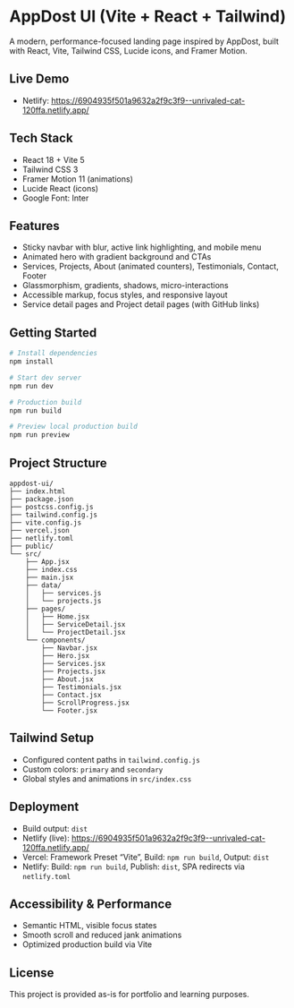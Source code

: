 # AppDost UI (Vite + React + Tailwind)

A modern, performance-focused landing page inspired by AppDost, built with React, Vite, Tailwind CSS, Lucide icons, and Framer Motion.

## Live Demo
- Netlify: https://6904935f501a9632a2f9c3f9--unrivaled-cat-120ffa.netlify.app/

## Tech Stack
- React 18 + Vite 5
- Tailwind CSS 3
- Framer Motion 11 (animations)
- Lucide React (icons)
- Google Font: Inter

## Features
- Sticky navbar with blur, active link highlighting, and mobile menu
- Animated hero with gradient background and CTAs
- Services, Projects, About (animated counters), Testimonials, Contact, Footer
- Glassmorphism, gradients, shadows, micro-interactions
- Accessible markup, focus styles, and responsive layout
- Service detail pages and Project detail pages (with GitHub links)

## Getting Started
```bash
# Install dependencies
npm install

# Start dev server
npm run dev

# Production build
npm run build

# Preview local production build
npm run preview
```

## Project Structure
```
appdost-ui/
├── index.html
├── package.json
├── postcss.config.js
├── tailwind.config.js
├── vite.config.js
├── vercel.json
├── netlify.toml
├── public/
└── src/
    ├── App.jsx
    ├── index.css
    ├── main.jsx
    ├── data/
    │   ├── services.js
    │   └── projects.js
    ├── pages/
    │   ├── Home.jsx
    │   ├── ServiceDetail.jsx
    │   └── ProjectDetail.jsx
    └── components/
        ├── Navbar.jsx
        ├── Hero.jsx
        ├── Services.jsx
        ├── Projects.jsx
        ├── About.jsx
        ├── Testimonials.jsx
        ├── Contact.jsx
        ├── ScrollProgress.jsx
        └── Footer.jsx
```

## Tailwind Setup
- Configured content paths in `tailwind.config.js`
- Custom colors: `primary` and `secondary`
- Global styles and animations in `src/index.css`

## Deployment
- Build output: `dist`
- Netlify (live): https://6904935f501a9632a2f9c3f9--unrivaled-cat-120ffa.netlify.app/
- Vercel: Framework Preset “Vite”, Build: `npm run build`, Output: `dist`
- Netlify: Build: `npm run build`, Publish: `dist`, SPA redirects via `netlify.toml`

## Accessibility & Performance
- Semantic HTML, visible focus states
- Smooth scroll and reduced jank animations
- Optimized production build via Vite

## License
This project is provided as-is for portfolio and learning purposes.
